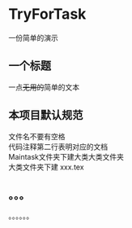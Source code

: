 # TryForTask
一份简单的演示
## 一个标题
一点~~无用的~~简单的文本
## 本项目默认规范
文件名不要有空格<br>
代码注释第二行表明对应的文档<br>
Maintask文件夹下建大类大类文件夹<br>
大类文件夹下建 xxx.tex<br>
## 。。。
。。。。。。
